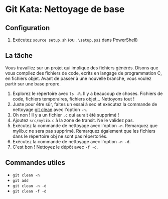 # Git Kata: Nettoyage de base

## Configuration

1. Exécutez `source setup.sh` (ou `.\setup.ps1` dans PowerShell)

## La tâche

Vous travaillez sur un projet qui implique des fichiers générés. Disons que vous compilez des fichiers de code, ecrits en langage de programmation C, en fichiers objet. Avant de passer à une nouvelle branche, vous voulez partir sur une base propre.

1. Explorez le répertoire avec `ls -R`. Il y a beaucoup de choses. Fichiers de code, fichiers temporaires, fichiers objet,.. Nettoyons tout !
2. Juste pour être sûr, faites un essai à sec et exécutez la commande de nettoyage [git clean](https://git-scm.com/docs/git-clean/fr) avec l'option `-n`.
3. Oh non ! Il y a un fichier `.c` qui aurait été supprimé !
4. Ajoutez `src/mylib.c` à la zone de transit. Ne le validez pas.
5. Exécutez la commande de nettoyage avec l'option `-n`. Remarquez que mylib.c ne sera pas supprimé. Remarquez également que les fichiers dans le répertoire obj ne sont pas répertoriés.
6. Exécutez la commande de nettoyage avec l'option `-n -d`.
7. C'est bon ! Nettoyez le dépôt avec `-f -d`.

## Commandes utiles

- `git clean -n`
- `git add`
- `git clean -n -d`
- `git clean -f -d`
